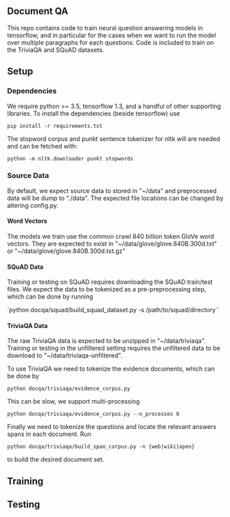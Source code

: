 ## Document QA
This repo contains code to train neural question answering models in tensorflow, 
and in particular for the cases when we want to run the model over multiple paragraphs for 
each questions. Code is included to train on the TriviaQA and SQuAD datasets.

## Setup
### Dependencies
We require python >= 3.5, tensorflow 1.3, and a handful of other supporting libraries. 
To install the dependencies (beside tensorflow) use

`pip install -r requirements.txt`

The stopword corpus and punkt sentence tokenizer for nltk will are needed and can be fetched with:
 
 `python -m nltk.downloader punkt stopwords`
 
### Source Data
By default, we expect source data to stored in "~/data" and preprocessed data will be 
dump to "./data". The expected file locations can be changed by altering config.py.
 
#### Word Vectors
The models we train use the common crawl 840 billion token GloVe word vectors. 
They are expected to exist in "~/data/glove/glove.840B.300d.txt" or "~/data/glove/glove.840B.300d.txt.gz"

#### SQuAD Data
Training or testing on SQuAD requires downloading the SQuAD train/test files. We 
expect the data to be tokenized as a pre-preprocessing step, which can be done 
by running 

`python docqa/squad/build_squad_dataset.py -s /path/to/squad/directory``


#### TriviaQA Data
The raw TriviaQA data is expected to be unzipped in "~/data/triviaqa". Training
or testing in the unfiltered setting requires the unfiltered data to be 
download to "~/data/triviaqa-unfiltered".

To use TriviaQA we need to tokenize the evidence documents, which can be done by

`python docqa/triviaqa/evidence_corpus.py`

This can be slow, we support multi-processing

`python docqa/triviaqa/evidence_corpus.py --n_processes 8`

Finally we need to tokenize the questions and locate the relevant 
answers spans in each document. Run

`python docqa/triviaqa/build_span_corpus.py -n {web|wiki|open}`

to build the desired document set.
 

## Training

## Testing
 